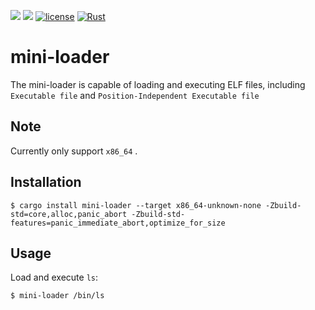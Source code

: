[![](https://img.shields.io/crates/v/mini-loader.svg)](https://crates.io/crates/mini-loader)
[![](https://img.shields.io/crates/d/mini-loader.svg)](https://crates.io/crates/mini-loader)
[![license](https://img.shields.io/crates/l/mini-loader.svg)](https://crates.io/crates/mini-loader)
[![Rust](https://img.shields.io/badge/rust-1.85.0%2B-blue.svg?maxAge=3600)](https://github.com/weizhiao/elf_loader)

# mini-loader

The mini-loader is capable of loading and executing ELF files, including `Executable file` and `Position-Independent Executable file`

## Note
Currently only support `x86_64` .

## Installation
```shell
$ cargo install mini-loader --target x86_64-unknown-none -Zbuild-std=core,alloc,panic_abort -Zbuild-std-features=panic_immediate_abort,optimize_for_size
```

## Usage
Load and execute `ls`:

```shell
$ mini-loader /bin/ls
``` 